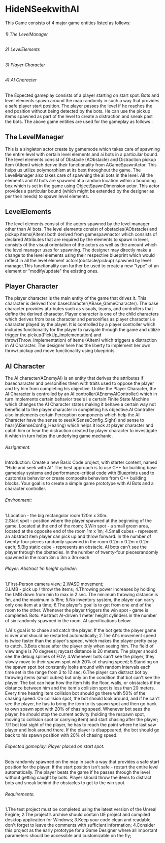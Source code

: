 # HideNSeekwithAI

This Game consists of 4 major game entities listed as follows:

###### 1) The LevelManager 
###### 2) LevelElements
###### 3) Player Character 
###### 4) AI Character

The Expected gameplay consists of a player starting on start spot. Bots and level elements spawn around the map randomly in such a way that provides a safe player start position.
The player passes the level if he reaches the end position without being detected by the bots. He can use the pickup items spawned as part of the level to create a distraction and
sneak past the bots. The above game entities are used for the gameplay as follows :

## The LevelManager 
This is a singleton actor create by gamemode which takes care of spawning the entire level with certain level elements and ai bots in a particular bound. The level elements
consist of Obstacle (AObstacle) and Distraction pickup item (AItem) which derive their functionality from AGameSpawnActor. This helps us utilize polymorphism at its best throughout the game. The LevelManager also takes care of spawning the ai bots in the level. All the elements and AI bots are spawned at a random location within a bounding box
which is set in the game using ObjectSpawnDimension actor. This actor provides a particular bound (which might be extended by the designer as per their needs) to spawn
level elements.

## LevelElements
The level elements consist of the actors spawned by the level manager other than AI bots. The level elements consist of obstacles(AObstacle) and pickup items(AItem) both derived from
gamespawnactor which consists of declared Attributes that are required by the elements to spawn in level, consists of the visual orientation of the actors as well as the amount which the level manager uses for spawning. The designer may directly make a change to the level elements using their respective blueprint which would reflect in all the level element actors(obstacle/pickup) spawned by level manager.This functionality can further be used to create a new "type" of an element or "modify/update" the existing ones.

## Player Character 
The player character is the main entity of the game that drives it. This character is derived from basecharacter(ABase_GameCharacter). The base character provides attributes
such as visuals, teams, and controllers that define the derived character. Player character is one of the child characters which derives from base character and personifies as player character i.e character played by the player. It is controlled by a player controller which includes functionality for the player to navigate through the game
and utilize trigger the pickup(PickUp_Implementation) and throw(Throw_Implementation) of items (AItem) which triggers a distraction in AI Character. The designer here has the
liberty to implement her own throw/ pickup and move functionality using blueprints

## AI Character
The AI character(AEnemyAI) is an entity that derives the attributes if basecharacter and personifies them with traits used to oppose the player and try him from completing his
objective. Unlike the Player Character, the AI Character is controlled by an AI controller(AEnemyAIController) which in turn implements certain behavior tree's i.e certain 
Finite State Machine which changes the AI Character states making it behave a certain way not beneficial to the player character in completing his objective.AI Controller also
implements certain Perception components which help the AI Character have the sense to see(AISenseConfig_Sight) and sense to hear(AISenseConfig_Hearing) which helps it look at
player character and catch him or hear the distraction created by player character to investigate it which in turn helps the underlying game mechanic. 

###### Assignment:
Introduction: Create a new Basic Code project, with starter content, named "Hide and seek with AI" The best approach is to use C++ for building base gameplay systems and performance-critical code with Blueprints used to customize behavior or create composite behaviors from C++ building blocks. Your goal is to create a simple game prototype with AI Bots and a character controller.  

###### Environment: 
1.Location - the big rectangular room 120m x 30m.  
2.Start spot - position where the player spawned at the beginning of the game. Located at the end of the room;
3.Win spot - a small green area, located at the opposite end of the room 1m x 1m; 
4.Small cubes - represent an abstract item player can pick up and throw forward. In the number of twenty-four pieces ​randomly spawned in the room 0.2m x 0.2m x 0.2m each; 5.Big static cube - represents an obstacle. AI bots can't see the player through the obstacles. In the number of twenty-four pieces ​randomly spawned in the room 3m x 3m x 3m each.   

###### Player: Abstract 1m height cylinder: 
1.First-Person camera view;
2.WASD movement;  
3.LMB - pick up / throw the items; 
4.Throwing power increases by holding the LMB down from min to max in 2 sec. The minimum throwing distance is 1m, and the maximum is 15m; 
5.No inventory system, the player can carry only one item at a time;
6.The player's goal is to get from one end of the room to the other. Whenever the player triggers the win spot - game is completed.  Bots: Abstract AI-driven 1 meter height cylinders in the number of six randomly spawned in the room. AI specifications below:  

1.AI's goal is to chase and catch the player. If the bot gets the player game is over and should be restarted automatically;
2.The AI's movement speed is twice faster than the player's speed, which makes the player pretty easy to catch. 
3.Bots chase after the player only when seeing him. The field of view angle is 70 degrees; raycast distance is 20 meters. The player should see the debug splines of FOV; 4.Whenever bots can't see the player, they slowly move to their spawn spot with 20% of chasing speed; 
5.Standing on the spawn spot bot constantly looks around with random intervals each time set in the range from 3 to 12 sec;
6.The player can distract bot by throwing items (small cubes) but only on the condition that bot can't see the player. The bot can hear how the item hits the floor, walls, or obstacles if the distance between him and the item's collision spot is less than 20 meters. Every time hearing item collision bot should go there with 50% of the chasing speed. On collision spot, the bot should look around, and if he can't see the player, he has to bring the item to its spawn spot and then go back to own spawn spot with 20% of chasing speed. Whenever bot sees the player, he should stop the current activity (holding the respawn spot, moving to collision spot or carrying item) and start chasing after the player; 
7.If bot lost sight of the player, he has to reach the point where he last saw player and look around there. If the player is disappeared, the bot should go back to his spawn position with 20% of chasing speed. 

###### Expected gameplay: Player placed on start spot.
Bots randomly spawned on the map in such a way that provides a safe start position for the player. If the start position isn't safe - restart the entire level automatically.  The player beats the game if he passes through the level without getting caught by bots. Player should throw the items to distract bots and sneak behind the obstacles to get to the win spot.  

###### Requirements:  
1.The test project must be completed using the latest version of the Unreal Engine;
2.The project’s archive should contain UE project and compiled desktop application for Windows;
3.Keep your code clean and readable, don't forget to leave the comments with sufficient information;
4.Consider this project as the early prototype for a Game Designer where all important parameters should be accessible and customizable on the fly; 
